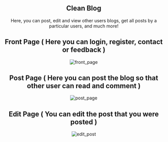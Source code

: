 <div style="text-align: center;">
  <h2>Clean Blog</h2>
  <p>Here, you can post, edit and view other users blogs, get all posts by a particular users, and much more!</p>
</div>

<div style="text-align: center;">
  <h2>Front Page ( Here you can login, register, contact or feedback )</h2>
  <img src="https://github.com/AyaanOVO/Clean-Blog/assets/112178913/443bdab7-a09f-487f-9e17-5d5ff31dc4fe" alt="front_page">
</div>

<div style="text-align: center;">
  <h2>Post Page ( Here you can post the blog so that other user can read and comment )</h2>
  <img src="https://github.com/AyaanOVO/Clean-Blog/assets/112178913/d4bab4dd-6c4d-4f18-b4d4-b2fd944f75f8" alt="post_page">
</div>

<div style="text-align: center;">
  <h2>Edit Page ( You can edit the post that you were posted )</h2>
  <img src="https://github.com/AyaanOVO/Clean-Blog/assets/112178913/b11980b5-9665-4a30-aa6d-d6f4e6269e15" alt="edit_post">
</div>
